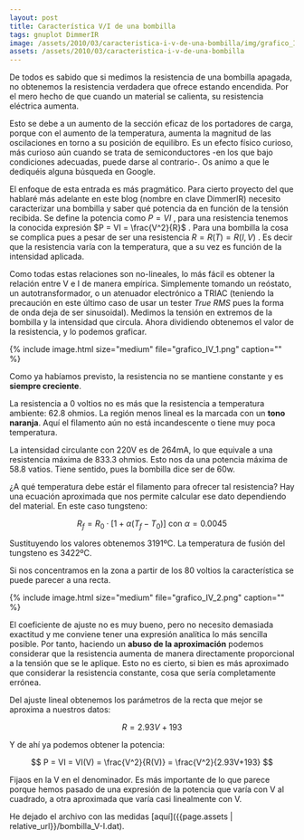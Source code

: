 ```yaml
---
layout: post
title: Característica V/I de una bombilla
tags: gnuplot DimmerIR
image: /assets/2010/03/caracteristica-i-v-de-una-bombilla/img/grafico_IV_1.png
assets: /assets/2010/03/caracteristica-i-v-de-una-bombilla
---
```


De todos es sabido que si medimos la resistencia de una bombilla apagada, no obtenemos la resistencia verdadera que ofrece estando encendida. Por el mero hecho de que cuando un material se calienta, su resistencia eléctrica aumenta.

Esto se debe a un aumento de la sección eficaz de los portadores de carga, porque con el aumento de la temperatura, aumenta la magnitud de las oscilaciones en torno a su posición de equilibro. Es un efecto físico curioso, más curioso aún cuando se trata de semiconductores -en los que bajo condiciones adecuadas, puede darse al contrario-. Os animo a que le dediquéis alguna búsqueda en Google.

El enfoque de esta entrada es más pragmático. Para cierto proyecto del que hablaré más adelante en este blog (nombre en clave DimmerIR) necesito caracterizar una bombilla y saber qué potencia da en función de la tensión recibida. Se define la potencia como $P = VI$ , para una resistencia tenemos la conocida expresión $P = VI = \frac{V^2}{R}$ . Para una bombilla la cosa se complica pues a pesar de ser una resistencia $R = R(T) = R(I,V)$ . Es decir que la resistencia varía con la temperatura, que a su vez es función de la intensidad aplicada.

Como todas estas relaciones son no-lineales, lo más fácil es obtener la relación entre V e I de manera empírica. Simplemente tomando un reóstato, un autotransformador, o un atenuador electrónico a TRIAC (teniendo la precaución en este último caso de usar un tester *True RMS* pues la forma de onda deja de ser sinusoidal). Medimos la tensión en extremos de la bombilla y la intensidad que circula. Ahora dividiendo obtenemos el valor de la resistencia, y lo podemos graficar.

{% include image.html size="medium" file="grafico_IV_1.png" caption="" %}

Como ya habíamos previsto, la resistencia no se mantiene constante y es **siempre creciente**.

La resistencia a 0 voltios no es más que la resistencia a temperatura ambiente: 62.8 ohmios. La región menos lineal es la marcada con un **tono naranja**. Aquí el filamento aún no está incandescente o tiene muy poca temperatura.

La intensidad circulante con 220V es de 264mA, lo que equivale a una resistencia máxima de 833.3 ohmios. Esto nos da una potencia máxima de 58.8 vatios. Tiene sentido, pues la bombilla dice ser de 60w.

¿A qué temperatura debe estár el filamento para ofrecer tal resistencia? Hay una ecuación aproximada que nos permite calcular ese dato dependiendo del material. En este caso tungsteno:

$$
R_f = R_0 \cdot [1+\alpha (T_f-T_0)] \mbox{ con } \alpha = 0.0045
$$

Sustituyendo los valores obtenemos 3191ºC. La temperatura de fusión del tungsteno es 3422ºC.

Si nos concentramos en la zona a partir de los 80 voltios la característica se puede parecer a una recta.

{% include image.html size="medium" file="grafico_IV_2.png" caption="" %}

El coeficiente de ajuste no es muy bueno, pero no necesito demasiada exactitud y me conviene tener una expresión analítica lo más sencilla posible. Por tanto, haciendo un **abuso de la aproximación** podemos considerar que la resistencia aumenta de manera directamente proporcional a la tensión que se le aplique. Esto no es cierto, si bien es más aproximado que considerar la resistencia constante, cosa que sería completamente errónea.

Del ajuste lineal obtenemos los parámetros de la recta que mejor se aproxima a nuestros datos:

$$
R = 2.93V+193
$$

Y de ahí ya podemos obtener la potencia:

$$
P = VI = VI(V) = \frac{V^2}{R(V)} = \frac{V^2}{2.93V+193}
$$

Fijaos en la V en el denominador. Es más importante de lo que parece porque hemos pasado de una expresión de la potencia que varía con V al cuadrado, a otra aproximada que varía casi linealmente con V.

He dejado el archivo con las medidas [aquí]({{page.assets | relative_url}}/bombilla_V-I.dat).

